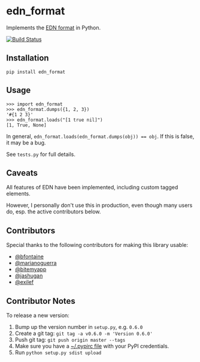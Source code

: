 # edn_format #

Implements the [EDN format](https://github.com/edn-format/edn) in Python.

[![Build Status](https://travis-ci.org/swaroopch/edn_format.svg?branch=master)](https://travis-ci.org/swaroopch/edn_format)

## Installation ##

    pip install edn_format

## Usage ##

```pycon
>>> import edn_format
>>> edn_format.dumps({1, 2, 3})
'#{1 2 3}'
>>> edn_format.loads("[1 true nil]")
[1, True, None]
```


In general, `edn_format.loads(edn_format.dumps(obj)) == obj`. If this is
false, it may be a bug.

See `tests.py` for full details.

## Caveats ##

All features of EDN have been implemented, including custom tagged elements.

However, I personally don't use this in production, even though many users do, esp. the active contributors below.

## Contributors ##

Special thanks to the following contributors for making this library
usable:

- [@bfontaine](https://github.com/bfontaine)
- [@marianoguerra](https://github.com/marianoguerra)
- [@bitemyapp](https://github.com/bitemyapp)
- [@jashugan](https://github.com/jashugan)
- [@exilef](https://github.com/exilef)

## Contributor Notes ##

To release a new version:

1. Bump up the version number in `setup.py`, e.g. `0.6.0`
2. Create a git tag: `git tag -a v0.6.0 -m 'Version 0.6.0'`
3. Push git tag: `git push origin master --tags`
4. Make sure you have a [~/.pypirc file](http://docs.python.org/2/distutils/packageindex.html#pypirc) with your PyPI credentials.
5. Run `python setup.py sdist upload`
